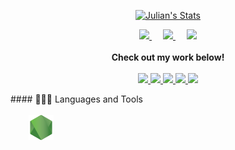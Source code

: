 <p align="center">
  <a href="https://github.com/adelinopds" class="rich-diff-level-one">
    <img src="https://github-readme-stats.vercel.app/api?username=adelinopds&title_color=333&text_color=777" alt="Julian's Stats" >
  </a>
</p>

<p align="center">
  <a href="https://dev.to/adelinopds">
    <img src="https://camo.githubusercontent.com/6bc5e62e0bf5e21ab8054b731540529bbc8e01b3/68747470733a2f2f6432666c746978307632653073622e636c6f756466726f6e742e6e65742f6465762d62616467652e737667" width="24px"/>
  </a>
  &emsp;
  <a href= "https://instagram.com/adelinopsilva">
    <img src="https://img.icons8.com/ios-glyphs/256/000000/instagram-new.svg" width="28px"/>
  </a>
  &emsp;
  <a href="https://linkedin.com/in/adelinopds">
    <img src="https://img.icons8.com/ios-filled/256/000000/linkedin.svg" width="26px"/>
  </a>
  <br><br>
  <strong>Check out my work below!</strong>
  <br><br>
  <a href="https://badges.pufler.dev">
    <img src="https://badges.pufler.dev/visits/adelinopds/adelinopds?style=flat-square&color=black&logo=github">
  </a>
  <a href="https://badges.pufler.dev">
    <img src="https://badges.pufler.dev/years/adelinopds?style=flat-square&color=black&logo=github">
  </a>
  <a href="https://badges.pufler.dev">
    <img src="https://badges.pufler.dev/repos/adelinopds?style=flat-square&color=black&logo=github">
  </a>
  <a href="https://badges.pufler.dev">
    <img src="https://badges.pufler.dev/gists/adelinopds?style=flat-square&color=black&logo=github">
  </a>
  <a href="https://badges.pufler.dev">
    <img src="https://badges.pufler.dev/commits/monthly/adelinopds?style=flat-square&color=black&logo=github">
  </a>
</p>

<p aling="center>
  <img align="center" src="https://github-readme-stats.anuraghazra1.vercel.app/api/top-langs/?username=adelinopds" />
</p>
                                                                                                                  
<p aling="center">
  #### 👨🏻‍💻 Languages and Tools <br />
  <code>
    <img height="40" src="https://raw.githubusercontent.com/github/explore/80688e429a7d4ef2fca1e82350fe8e3517d3494d/topics/nodejs/nodejs.png">
  </code>
</p>

